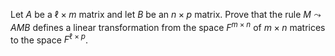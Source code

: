 Let $A$ be a $\ell \times m$ matrix and let $B$ be an $n\times p$ matrix. Prove that the rule $M\leadsto AMB$ defines a linear transformation from the space $F^{m\times n}$ of $m\times n$ matrices to the space $F^{\ell \times p}$.
